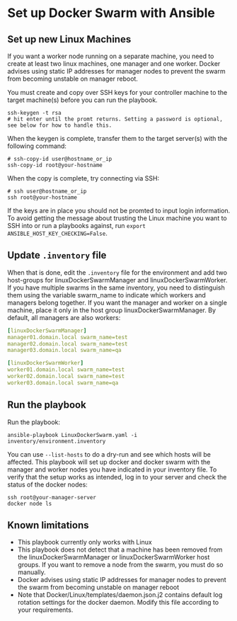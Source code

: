 Set up Docker Swarm with Ansible
===

## Set up new Linux Machines

If you want a worker node running on a separate machine, you need to create at least two linux machines, one manager and one worker. Docker advises using static IP addresses for manager nodes to prevent the swarm from becoming unstable on manager reboot.

You must create and copy over SSH keys for your controller machine to the target machine(s) before you can run the playbook.

````
ssh-keygen -t rsa
# hit enter until the promt returns. Setting a password is optional, see below for how to handle this.
````
When the keygen is complete, transfer them to the target server(s) with the following command:

````
# ssh-copy-id user@hostname_or_ip
ssh-copy-id root@your-hostname
````
When the copy is complete, try connecting via SSH:

````
# ssh user@hostname_or_ip
ssh root@your-hostname
````
If the keys are in place you should not be promted to input login information.
To avoid getting the message about trusting the Linux machine you want to SSH into or run a playbooks against, run `export ANSIBLE_HOST_KEY_CHECKING=False`.


## Update `.inventory` file

When that is done, edit the `.inventory` file for the environment and add two host-groups for linuxDockerSwarmManager and linuxDockerSwarmWorker. If you have multiple swarms in the same inventory, you need to distinguish them using the variable swarm_name to indicate which workers and managers belong together. If you want the manager and worker on a single machine, place it only in the host group linuxDockerSwarmManager. By default, all managers are also workers:

```yaml
[linuxDockerSwarmManager]
manager01.domain.local swarm_name=test
manager02.domain.local swarm_name=test
manager03.domain.local swarm_name=qa

[linuxDockerSwarmWorker]
worker01.domain.local swarm_name=test
worker02.domain.local swarm_name=test
worker03.domain.local swarm_name=qa
```

## Run the playbook

Run the playbook:

```
ansible-playbook LinuxDockerSwarm.yaml -i inventory/environment.inventory
```
You can use `--list-hosts` to do a dry-run and see which hosts will be affected.
This playbook will set up docker and docker swarm with the manager and worker nodes you have indicated in your inventory file. To verify that the setup works as intended, log in to your server and check the status of the docker nodes:

```
ssh root@your-manager-server
docker node ls
```


## Known limitations

* This playbook currently only works with Linux
* This playbook does not detect that a machine has been removed from the linuxDockerSwarmManager or linuxDockerSwarmWorker host groups. If you want to remove a node from the swarm, you must do so manually.
* Docker advises using static IP addresses for manager nodes to prevent the swarm from becoming unstable on manager reboot
* Note that Docker/Linux/templates/daemon.json.j2 contains default log rotation settings for the docker daemon. Modify this file according to your requirements.

